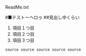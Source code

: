 
ReadMe.txt

#■テストーヘロゥ
##見出し中くらい
1. 項目１つ目
1. 項目２つ目
1. 項目３つ目
```
source source source source source
```

